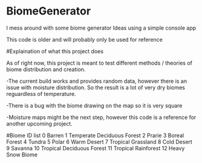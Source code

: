 # BiomeGenerator
I mess around with some biome generator Ideas using a simple console app

This code is older and will probably only be used for reference 

#Explaination of what this project does

As of right now, this project is meant to test different methods / theories of biome distribution and creation. 

  -The current build works and provides random data, however there is an issue with moisture distribution. So the result is a lot of very dry biomes reguardless of temperature. 
  
  -There is a bug with the biome drawing on the map so it is very square
  
  -Moisture maps might be the next step, however this code is a reference for another upcoming project.
  
  
  
#Biome ID list
0 Barren
1 Temperate Deciduous Forest 
2 Prarie
3 Boreal Forest
4 Tundra 
5 Polar
6 Warm Desert
7 Tropical Grassland
8 Cold Desert
9 Savanna
10  Tropical Deciduous Forest
11  Tropical Rainforest
12  Heavy Snow Biome
